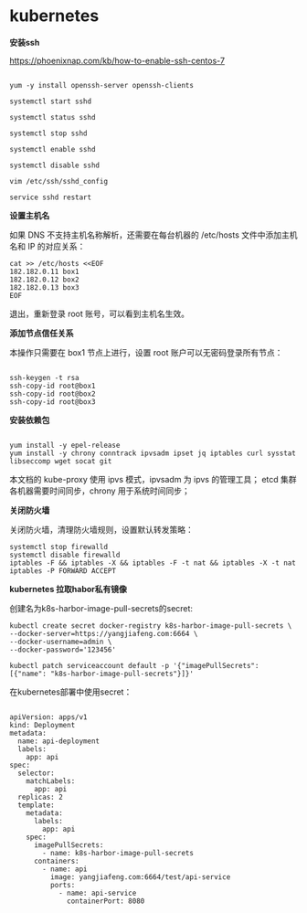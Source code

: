 # kubernetes

**安装ssh**

https://phoenixnap.com/kb/how-to-enable-ssh-centos-7

```

yum -y install openssh-server openssh-clients

systemctl start sshd

systemctl status sshd

systemctl stop sshd

systemctl enable sshd

systemctl disable sshd

vim /etc/ssh/sshd_config

service sshd restart

```

**设置主机名**

如果 DNS 不支持主机名称解析，还需要在每台机器的 /etc/hosts 文件中添加主机名和 IP 的对应关系：

```
cat >> /etc/hosts <<EOF
182.182.0.11 box1
182.182.0.12 box2
182.182.0.13 box3
EOF

```

退出，重新登录 root 账号，可以看到主机名生效。

**添加节点信任关系**

本操作只需要在 box1 节点上进行，设置 root 账户可以无密码登录所有节点：

```

ssh-keygen -t rsa 
ssh-copy-id root@box1
ssh-copy-id root@box2
ssh-copy-id root@box3

```

**安装依赖包**

```

yum install -y epel-release
yum install -y chrony conntrack ipvsadm ipset jq iptables curl sysstat libseccomp wget socat git

```

本文档的 kube-proxy 使用 ipvs 模式，ipvsadm 为 ipvs 的管理工具；
etcd 集群各机器需要时间同步，chrony 用于系统时间同步；

**关闭防火墙**

关闭防火墙，清理防火墙规则，设置默认转发策略：

```
systemctl stop firewalld
systemctl disable firewalld
iptables -F && iptables -X && iptables -F -t nat && iptables -X -t nat
iptables -P FORWARD ACCEPT

```

**kubernetes 拉取habor私有镜像**

创建名为k8s-harbor-image-pull-secrets的secret:

```
kubectl create secret docker-registry k8s-harbor-image-pull-secrets \
--docker-server=https://yangjiafeng.com:6664 \
--docker-username=admin \
--docker-password='123456'

kubectl patch serviceaccount default -p '{"imagePullSecrets": [{"name": "k8s-harbor-image-pull-secrets"}]}'

```

在kubernetes部署中使用secret：

```

apiVersion: apps/v1
kind: Deployment
metadata:
  name: api-deployment
  labels:
    app: api
spec:
  selector:
    matchLabels:
      app: api
  replicas: 2
  template:
    metadata:
      labels:
        app: api
    spec:
      imagePullSecrets:
        - name: k8s-harbor-image-pull-secrets
      containers:
        - name: api
          image: yangjiafeng.com:6664/test/api-service
          ports:
            - name: api-service
              containerPort: 8080


```
